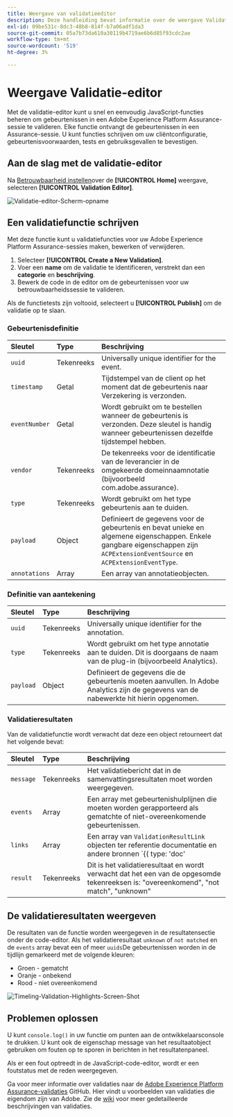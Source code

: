 ```yaml
---
title: Weergave van validatieeditor
description: Deze handleiding bevat informatie over de weergave Validatie-editor in Adobe Experience Platform Assurance.
exl-id: 09be531c-8dc3-48b8-814f-b7a06adf1da3
source-git-commit: 05a7b73da610a30119b4719ae6b6d85f93cdc2ae
workflow-type: tm+mt
source-wordcount: '519'
ht-degree: 3%

---
```


# Weergave Validatie-editor

Met de validatie-editor kunt u snel en eenvoudig JavaScript-functies beheren om gebeurtenissen in een Adobe Experience Platform Assurance-sessie te valideren. Elke functie ontvangt de gebeurtenissen in een Assurance-sessie. U kunt functies schrijven om uw cliëntconfiguratie, gebeurtenisvoorwaarden, tests en gebruiksgevallen te bevestigen.

## Aan de slag met de validatie-editor

Na [Betrouwbaarheid instellen](../tutorials/implement-assurance.md)over de **[!UICONTROL Home]** weergave, selecteren **[!UICONTROL Validation Editor]**.

![Validatie-editor-Scherm-opname](https://user-images.githubusercontent.com/6597105/198680074-f548a646-6f2f-4a65-82fd-0f1687d869bf.png)

## Een validatiefunctie schrijven

Met deze functie kunt u validatiefuncties voor uw Adobe Experience Platform Assurance-sessies maken, bewerken of verwijderen.

1. Selecteer **[!UICONTROL Create a New Validation]**.
2. Voer een **name** om de validatie te identificeren, verstrekt dan een **categorie** en **beschrijving**.
3. Bewerk de code in de editor om de gebeurtenissen voor uw betrouwbaarheidssessie te valideren.

Als de functietests zijn voltooid, selecteert u **[!UICONTROL Publish]** om de validatie op te slaan.

### Gebeurtenisdefinitie

| Sleutel | Type | Beschrijving |
| :--- | :--- | :--- |
| `uuid` | Tekenreeks | Universally unique identifier for the event. |
| `timestamp` | Getal | Tijdstempel van de client op het moment dat de gebeurtenis naar Verzekering is verzonden. |
| `eventNumber` | Getal | Wordt gebruikt om te bestellen wanneer de gebeurtenis is verzonden. Deze sleutel is handig wanneer gebeurtenissen dezelfde tijdstempel hebben. |
| `vendor` | Tekenreeks | De tekenreeks voor de identificatie van de leverancier in de omgekeerde domeinnaamnotatie (bijvoorbeeld com.adobe.assurance). |
| `type` | Tekenreeks | Wordt gebruikt om het type gebeurtenis aan te duiden. |
| `payload` | Object | Definieert de gegevens voor de gebeurtenis en bevat unieke en algemene eigenschappen. Enkele gangbare eigenschappen zijn `ACPExtensionEventSource` en `ACPExtensionEventType`. |
| `annotations` | Array | Een array van annotatieobjecten. |

### Definitie van aantekening

| Sleutel | Type | Beschrijving |
| :--- | :--- | :--- |
| `uuid` | Tekenreeks | Universally unique identifier for the annotation. |
| `type` | Tekenreeks | Wordt gebruikt om het type annotatie aan te duiden. Dit is doorgaans de naam van de plug-in (bijvoorbeeld Analytics). |
| `payload` | Object | Definieert de gegevens die de gebeurtenis moeten aanvullen. In Adobe Analytics zijn de gegevens van de nabewerkte hit hierin opgenomen. |

### Validatieresultaten

Van de validatiefunctie wordt verwacht dat deze een object retourneert dat het volgende bevat:

| Sleutel | Type | Beschrijving |
| :--- | :--- | :--- |
| `message` | Tekenreeks | Het validatiebericht dat in de samenvattingsresultaten moet worden weergegeven. |
| `events` | Array | Een array met gebeurtenishulplijnen die moeten worden gerapporteerd als gematchte of niet-overeenkomende gebeurtenissen. |
| `links` | Array | Een array van `ValidationResultLink` objecten ter referentie documentatie en andere bronnen `{( type: 'doc'|'product', url: String )}` |
| `result` | Tekenreeks | Dit is het validatieresultaat en wordt verwacht dat het een van de opgesomde tekenreeksen is: &quot;overeenkomend&quot;, &quot;not match&quot;, &quot;unknown&quot; |

## De validatieresultaten weergeven

De resultaten van de functie worden weergegeven in de resultatensectie onder de code-editor. Als het validatieresultaat `unknown` of `not matched` en de `events` array bevat een of meer `uuids`De gebeurtenissen worden in de tijdlijn gemarkeerd met de volgende kleuren:

* Groen - gematcht
* Oranje - onbekend
* Rood - niet overeenkomend

![Timeling-Validation-Highlights-Screen-Shot](https://user-images.githubusercontent.com/6597105/198681412-93d10a5a-3212-4e85-850a-aeaf5caf0521.png)

## Problemen oplossen

U kunt `console.log()` in uw functie om punten aan de ontwikkelaarsconsole te drukken. U kunt ook de eigenschap message van het resultaatobject gebruiken om fouten op te sporen in berichten in het resultatenpaneel.

Als er een fout optreedt in de JavaScript-code-editor, wordt er een foutstatus met de reden weergegeven.

Ga voor meer informatie over validaties naar de [Adobe Experience Platform Assurance-validaties](https://github.com/adobe/griffon-validation-plugins) GitHub. Hier vindt u voorbeelden van validaties die eigendom zijn van Adobe. Zie de [wiki](https://github.com/adobe/griffon-validation-plugins/wiki) voor meer gedetailleerde beschrijvingen van validaties.
